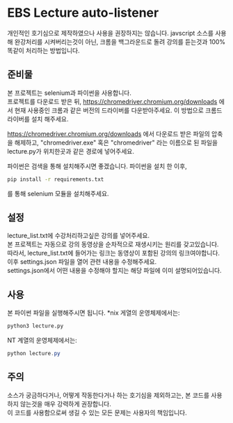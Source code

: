 # EBS Lecture auto-listener

개인적인 호기심으로 제작하였으나 사용을 권장하지는 않습니다.
javscript 소스를 사용해 완강처리를 시켜버리는것이 아닌, 크롬을 백그라운드로 돌려 강의를 듣는것과 100% 똑같이 처리하는 방법입니다.

## 준비물
본 프로젝트는 selenium과 파이썬을 사용합니다.  
프로젝트를 다운로드 받은 뒤, <https://chromedriver.chromium.org/downloads> 에서 현재 사용중인 크롬과 같은 버전의 드라이버를 다운받아주세요. 이 방법으로 크롬드라이버를 설치 해주세요.

<https://chromedriver.chromium.org/downloads> 에서 다운로드 받은 파일의 압축을 해제하고, "chromedriver.exe" 혹은 "chromedriver" 라는 이름으로 된 파일을 lecture.py가 위치한곳과 같은 경로에 넣어주세요.

파이썬은 검색을 통해 설치해주시면 좋겠습니다.
파이썬을 설치 한 이후,
```bash
pip install -r requirements.txt
```
를 통해 selenium 모듈을 설치해주세요.

## 설정
lecture_list.txt에 수강처리하고싶은 강의를 넣어주세요.  
본 프로젝트는 자동으로 강의 동영상을 순차적으로 재생시키는 원리를 갖고있습니다.  
따라서, lecture_list.txt에 들어가는 링크는 동영상이 포함된 강의의 링크여야합니다.  
이후 settings.json 파일을 열어 관련 내용을 수정해주세요.  
settings.json에서 어떤 내용을 수정해야 할지는 해당 파일에 이미 설명되어있습니다.

## 사용
본 파이썬 파일을 실행해주시면 됩니다. *nix 게열의 운영체제에서는:
```bash
python3 lecture.py
```
NT 계열의 운영체제에서는:
```powershell
python lecture.py
```

## 주의
소스가 궁금하다거나, 어떻게 작동한다거나 하는 호기심을 제외하고는, 본 코드를 사용하지 않는것을 매우 강력하게 권장합니다.  
이 코드를 사용함으로써 생길 수 있는 모든 문제는 사용자의 책임입니다.